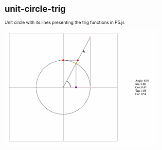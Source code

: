 # unit-circle-trig
Unit circle with its lines presenting the trig functions in P5.js

![Record Gif](./assets/unit-circle.gif)
